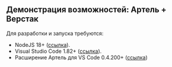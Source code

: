
## Демонстрация возможностей: Артель + Верстак

Для разработки и запуска требуются:

- NodeJS 18+ ([ссылка](https://nodejs.org/)).
- Visual Studio Code 1.82+ ([ссылка](https://code.visualstudio.com/)).
- Расширение Артель для VS Code 0.4.200+ ([ссылка](https://marketplace.visualstudio.com/items?itemName=nezaboodka.artel-vscode))
